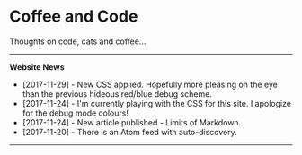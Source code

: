 # Coffee and Code

Thoughts on code, cats and coffee...

---

**Website News**

* [2017-11-29] - New CSS applied. Hopefully more pleasing on the eye than the previous hideous red/blue debug scheme.
* [2017-11-24] - I'm currently playing with the CSS for this site. I apologize for the debug mode colours!
* [2017-11-24] - New article published - Limits of Markdown.
* [2017-11-20] - There is an Atom feed with auto-discovery.

---


